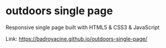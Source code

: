 # outdoors single page
Responsive single page built with HTML5 &amp; CSS3 &amp; JavaScript

Link: https://badroyacine.github.io/outdoors-single-page/
